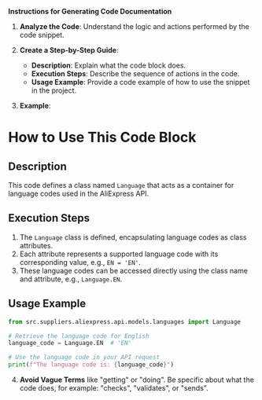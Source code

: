 **Instructions for Generating Code Documentation**

1. **Analyze the Code**: Understand the logic and actions performed by the code snippet.

2. **Create a Step-by-Step Guide**:
    - **Description**: Explain what the code block does.
    - **Execution Steps**: Describe the sequence of actions in the code.
    - **Usage Example**: Provide a code example of how to use the snippet in the project.

3. **Example**:

How to Use This Code Block
=========================================================================================

Description
-------------------------
This code defines a class named `Language` that acts as a container for language codes used in the AliExpress API. 

Execution Steps
-------------------------
1. The `Language` class is defined, encapsulating language codes as class attributes.
2. Each attribute represents a supported language code with its corresponding value, e.g., `EN = 'EN'`.
3. These language codes can be accessed directly using the class name and attribute, e.g., `Language.EN`.

Usage Example
-------------------------

```python
from src.suppliers.aliexpress.api.models.languages import Language

# Retrieve the language code for English
language_code = Language.EN  # 'EN'

# Use the language code in your API request
print(f"The language code is: {language_code}")
```

4. **Avoid Vague Terms** like "getting" or "doing". Be specific about what the code does, for example: "checks", "validates", or "sends".